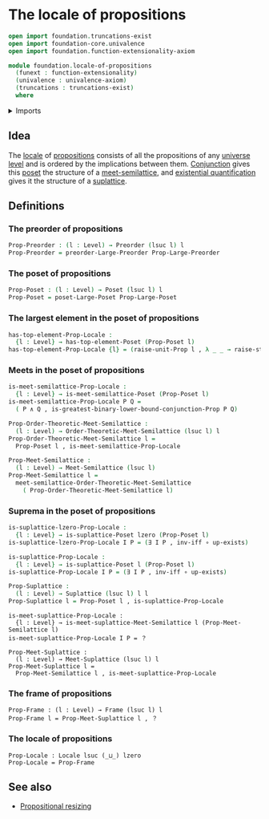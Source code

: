 # The locale of propositions

```agda
open import foundation.truncations-exist
open import foundation-core.univalence
open import foundation.function-extensionality-axiom

module foundation.locale-of-propositions
  (funext : function-extensionality)
  (univalence : univalence-axiom)
  (truncations : truncations-exist)
  where
```

<details><summary>Imports</summary>

```agda
open import foundation.conjunction funext univalence truncations
open import foundation.dependent-pair-types
open import foundation.existential-quantification funext univalence truncations
open import foundation.large-locale-of-propositions funext univalence truncations
open import foundation.logical-equivalences funext
open import foundation.raising-universe-levels-unit-type
open import foundation.unit-type
open import foundation.universe-levels

open import foundation-core.function-types

open import order-theory.frames funext univalence truncations
open import order-theory.greatest-lower-bounds-posets funext univalence truncations
open import order-theory.large-posets funext univalence truncations
open import order-theory.large-preorders funext univalence truncations
open import order-theory.meet-semilattices funext univalence truncations
open import order-theory.meet-suplattices funext univalence truncations
open import order-theory.posets funext univalence truncations
open import order-theory.preorders funext univalence truncations
open import order-theory.suplattices funext univalence truncations
open import order-theory.top-elements-posets funext univalence truncations
```

</details>

## Idea

The [locale](order-theory.locales.md) of
[propositions](foundation-core.propositions.md) consists of all the propositions
of any [universe level](foundation.universe-levels.md) and is ordered by the
implications between them. [Conjunction](foundation.conjunction.md) gives this
[poset](order-theory.posets.md) the structure of a
[meet-semilattice](order-theory.meet-semilattices.md), and
[existential quantification](foundation.existential-quantification.md) gives it
the structure of a [suplattice](order-theory.suplattices.md).

## Definitions

### The preorder of propositions

```agda
Prop-Preorder : (l : Level) → Preorder (lsuc l) l
Prop-Preorder = preorder-Large-Preorder Prop-Large-Preorder
```

### The poset of propositions

```agda
Prop-Poset : (l : Level) → Poset (lsuc l) l
Prop-Poset = poset-Large-Poset Prop-Large-Poset
```

### The largest element in the poset of propositions

```agda
has-top-element-Prop-Locale :
  {l : Level} → has-top-element-Poset (Prop-Poset l)
has-top-element-Prop-Locale {l} = (raise-unit-Prop l , λ _ _ → raise-star)
```

### Meets in the poset of propositions

```agda
is-meet-semilattice-Prop-Locale :
  {l : Level} → is-meet-semilattice-Poset (Prop-Poset l)
is-meet-semilattice-Prop-Locale P Q =
  ( P ∧ Q , is-greatest-binary-lower-bound-conjunction-Prop P Q)

Prop-Order-Theoretic-Meet-Semilattice :
  (l : Level) → Order-Theoretic-Meet-Semilattice (lsuc l) l
Prop-Order-Theoretic-Meet-Semilattice l =
  Prop-Poset l , is-meet-semilattice-Prop-Locale

Prop-Meet-Semilattice :
  (l : Level) → Meet-Semilattice (lsuc l)
Prop-Meet-Semilattice l =
  meet-semilattice-Order-Theoretic-Meet-Semilattice
    ( Prop-Order-Theoretic-Meet-Semilattice l)
```

### Suprema in the poset of propositions

```agda
is-suplattice-lzero-Prop-Locale :
  {l : Level} → is-suplattice-Poset lzero (Prop-Poset l)
is-suplattice-lzero-Prop-Locale I P = (∃ I P , inv-iff ∘ up-exists)

is-suplattice-Prop-Locale :
  {l : Level} → is-suplattice-Poset l (Prop-Poset l)
is-suplattice-Prop-Locale I P = (∃ I P , inv-iff ∘ up-exists)

Prop-Suplattice :
  (l : Level) → Suplattice (lsuc l) l l
Prop-Suplattice l = Prop-Poset l , is-suplattice-Prop-Locale
```

```text
is-meet-suplattice-Prop-Locale :
  {l : Level} → is-meet-suplattice-Meet-Semilattice l (Prop-Meet-Semilattice l)
is-meet-suplattice-Prop-Locale I P = ？

Prop-Meet-Suplattice :
  (l : Level) → Meet-Suplattice (lsuc l) l
Prop-Meet-Suplattice l =
  Prop-Meet-Semilattice l , is-meet-suplattice-Prop-Locale
```

### The frame of propositions

```text
Prop-Frame : (l : Level) → Frame (lsuc l) l
Prop-Frame l = Prop-Meet-Suplattice l , ？
```

### The locale of propositions

```text
Prop-Locale : Locale lsuc (_⊔_) lzero
Prop-Locale = Prop-Frame
```

## See also

- [Propositional resizing](foundation.propositional-resizing.md)

